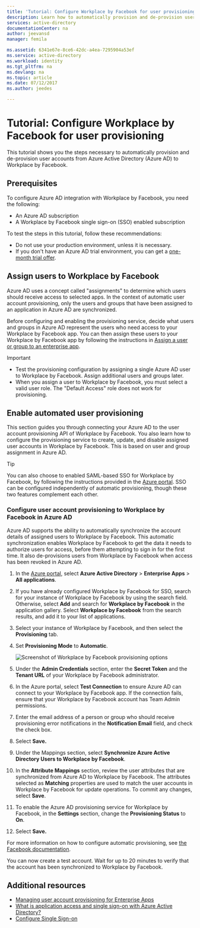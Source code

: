 ```yaml
---
title: 'Tutorial: Configure Workplace by Facebook for user provisioning | Microsoft Docs'
description: Learn how to automatically provision and de-provision user accounts from Azure AD to Workplace by Facebook.
services: active-directory
documentationCenter: na
author: jeevansd
manager: femila

ms.assetid: 6341e67e-8ce6-42dc-a4ea-7295904a53ef
ms.service: active-directory
ms.workload: identity
ms.tgt_pltfrm: na
ms.devlang: na
ms.topic: article
ms.date: 07/12/2017
ms.author: jeedes

---
```

# Tutorial: Configure Workplace by Facebook for user provisioning

This tutorial shows you the steps necessary to automatically provision and de-provision user accounts from Azure Active Directory (Azure AD) to Workplace by Facebook.

## Prerequisites

To configure Azure AD integration with Workplace by Facebook, you need the following:

- An Azure AD subscription
- A Workplace by Facebook single sign-on (SSO) enabled subscription

To test the steps in this tutorial, follow these recommendations:

- Do not use your production environment, unless it is necessary.
- If you don't have an Azure AD trial environment, you can get a [one-month trial offer](https://azure.microsoft.com/pricing/free-trial/).

## Assign users to Workplace by Facebook

Azure AD uses a concept called "assignments" to determine which users should receive access to selected apps. In the context of automatic user account provisioning, only the users and groups that have been assigned to an application in Azure AD are synchronized.

Before configuring and enabling the provisioning service, decide what users and groups in Azure AD represent the users who need access to your Workplace by Facebook app. You can then assign these users to your Workplace by Facebook app by following the instructions in 
[Assign a user or group to an enterprise app](https://docs.microsoft.com/azure/active-directory/active-directory-coreapps-assign-user-azure-portal).

>[!IMPORTANT]
>*   Test the provisioning configuration by assigning a single Azure AD user to Workplace by Facebook. Assign additional users and groups later.
>*   When you assign a user to Workplace by Facebook, you must select a valid user role. The "Default Access" role does not work for provisioning.

## Enable automated user provisioning

This section guides you through connecting your Azure AD to the user account provisioning API of Workplace by Facebook. You also learn how to configure the provisioning service to create, update, and disable assigned user accounts in Workplace by Facebook. This is based on user and group assignment in Azure AD.

>[!Tip]
>You can also choose to enabled SAML-based SSO for Workplace by Facebook, by following the instructions provided in the [Azure portal](https://portal.azure.com). SSO can be configured independently of automatic provisioning, though these two features complement each other.

### Configure user account provisioning to Workplace by Facebook in Azure AD

Azure AD supports the ability to automatically synchronize the account details of assigned users to Workplace by Facebook. This automatic synchronization enables Workplace by Facebook to get the data it needs to authorize users for access, before them attempting to sign in for the first time. It also de-provisions users from Workplace by Facebook when access has been revoked in Azure AD.

1. In the [Azure portal](https://portal.azure.com), select **Azure Active Directory** > **Enterprise Apps** > **All applications**.

2. If you have already configured Workplace by Facebook for SSO, search for your instance of Workplace by Facebook by using the search field. Otherwise, select **Add** and search for **Workplace by Facebook** in the application gallery. Select **Workplace by Facebook** from the search results, and add it to your list of applications.

3. Select your instance of Workplace by Facebook, and then select the **Provisioning** tab.

4. Set **Provisioning Mode** to **Automatic**. 

    ![Screenshot of Workplace by Facebook provisioning options](./media/active-directory-saas-facebook-at-work-provisioning-tutorial/provisioning.png)

5. Under the **Admin Credentials** section, enter the **Secret Token** and the **Tenant URL** of your Workplace by Facebook administrator.

6. In the Azure portal, select **Test Connection** to ensure Azure AD can connect to your Workplace by Facebook app. If the connection fails, ensure that your Workplace by Facebook account has Team Admin permissions.

7. Enter the email address of a person or group who should receive provisioning error notifications in the **Notification Email** field, and check the check box.

8. Select **Save.**

9. Under the Mappings section, select **Synchronize Azure Active Directory Users to Workplace by Facebook**.

10. In the **Attribute Mappings** section, review the user attributes that are synchronized from Azure AD to Workplace by Facebook. The attributes selected as **Matching** properties are used to match the user accounts in Workplace by Facebook for update operations. To commit any changes, select **Save**.

11. To enable the Azure AD provisioning service for Workplace by Facebook, in the **Settings** section, change the **Provisioning Status** to **On**.

12. Select **Save.**

For more information on how to configure automatic provisioning, see [the Facebook documentation](https://developers.facebook.com/docs/facebook-at-work/provisioning/cloud-providers).

You can now create a test account. Wait for up to 20 minutes to verify that the account has been synchronized to Workplace by Facebook.

## Additional resources

* [Managing user account provisioning for Enterprise Apps](active-directory-saas-tutorial-list.md)
* [What is application access and single sign-on with Azure Active Directory?](active-directory-appssoaccess-whatis.md)
* [Configure Single Sign-on](active-directory-saas-facebook-at-work-tutorial.md)

